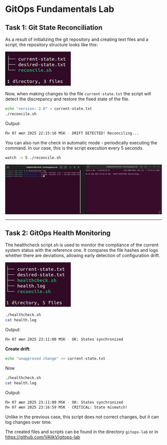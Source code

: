 # **GitOps Fundamentals Lab**

## **Task 1: Git State Reconciliation**

As a result of initializing the git repository and creating text files and a script, the repository structure looks like this:

![alt text](images/dir_1.jpg)

Now, when making changes to the file `current-state.txt` the script will detect the discrepancy and restore the fixed state of the file.

```bash
echo "version: 2.0" > current-state.txt
./reconcile.sh
```

Output:

```bash
Пн 07 июл 2025 22:15:16 MSK - DRIFT DETECTED! Reconciling...
```

You can also run the check in automatic mode - periodically executing the command. In our case, this is the script execution every 5 seconds.

```bash
watch -n 5 ./reconcile.sh
```

![alt text](images/run.jpg)

---

## **Task 2: GitOps Health Monitoring**

The healthcheck script.sh is used to monitor the compliance of the current system status with the reference one. It compares the file hashes and logs whether there are deviations, allowing early detection of configuration drift.

![alt text](images/dir_2.jpg)

```bash
./healthcheck.sh
cat health.log
```

Output:

```bash
Пн 07 июл 2025 23:11:00 MSK - OK: States synchronized
```

**Create drift**:

```bash
echo "unapproved change" >> current-state.txt
```

Now

```bash
./healthcheck.sh
cat health.log
```

Output:

```bash
Пн 07 июл 2025 23:11:00 MSK - OK: States synchronized
Пн 07 июл 2025 23:16:59 MSK - CRITICAL: State mismatch!
```

Unlike in the previous case, this script does not correct changes, but it can log changes over time.

The created files and scripts can be found in the directory `gitops-lab` or in https://github.com/VAlikV/gitops-lab

